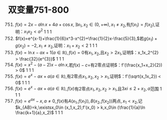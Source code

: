 # 双变量751-800
751. $f(x)=2x-a\ln x+4a+\cos x,\exists x_1,x_2\in (0,+\infty),x_1\neq x_2,$有$f(x_1)=f(x_2),$证明$：x_1x_2 < a^{2}$	1	1	1
752. $f(x)=e^{x-1}+\frac{1}{6}x^3-x^{2}+\frac{1}{2}x-\frac{5}{3},$若$g(x_1)+g(x_2)=-2,x_1\neq x_2,$证明$：x_1+x_2 < 2$	1	1	1
753. $f(x)=\ln x-ax+1(a\in \mathbb{R}),f(x)=0$有$x_1,x_2,$且$x_2 > 2x_1,$证明$：x_1x_2^{2} > \frac{32}{e^{3}}$	1	1	1
754. $f(x)=x^{2}-(a-2)x-a\ln x,$若$f(x)-c=$有$2$零点证明$：f'(\frac{x_1+x_2}{2}) > 0$	1	1	1
755. $f(x)=e^{x}-ax+a(a\in \mathbb{R}),$有$2$零点$x_1,x_2,x_2 > x_1,$证明$：f'(\sqrt{x_1x_2}) < 0$	1	1	1
756. $f(x)=e^{x}-ax+a(a\in \mathbb{R}),f(x)$有$2$零点$x_1,x_2,x_2 > x_1,$且$3xi\le 2+x_2,a$范围	1	1	1
757. $f(x)=e^{ax}-x,a\neq 0,f(x)$有$A(x_1,f(x_1)),B(x_2,f(x_2))$两点$,x_1 < x_2,$记$k_{AB}=k,\existsx_0\in (x_1,x_2),f'(x_0) > k,x_0\in (\frac{1}{a}\ln \frac{k+1}{a},x_2)$	1	1	1